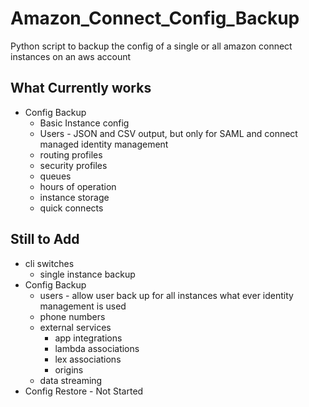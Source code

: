 # Amazon_Connect_Config_Backup
Python script to backup the config of a single or all amazon connect instances on an aws account

## What Currently works
- Config Backup
    - Basic Instance config
    - Users - JSON and CSV output, but only for SAML and connect managed identity management
    - routing profiles
    - security profiles
    - queues
    - hours of operation
    - instance storage
    - quick connects
## Still to Add
- cli switches
    - single instance backup 
- Config Backup
    - users - allow user back up for all instances what ever identity management is used
    - phone numbers
    - external services
        - app integrations 
        - lambda associations
        - lex associations
        - origins
    - data streaming
- Config Restore - Not Started
